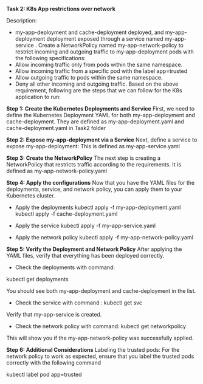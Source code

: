 **Task 2: K8s App restrictions over network**

Description:
- my-app-deployment and cache-deployment deployed, and my-app-deployment
deployment exposed through a service named my-app-service . Create a
NetworkPolicy named my-app-network-policy to restrict incoming and outgoing traffic
to my-app-deployment pods with the following specifications:
- Allow incoming traffic only from pods within the same namespace.
- Allow incoming traffic from a specific pod with the label app=trusted
- Allow outgoing traffic to pods within the same namespace.
- Deny all other incoming and outgoing traffic.
Based on the above requirement, following are the steps that we can follow for the K8s application to run:

**Step 1: Create the Kubernetes Deployments and Service**
First, we need to define the Kubernetes Deployment YAML for both my-app-deployment and cache-deployment. They are defined as my-app-deployment.yaml and cache-deployment.yaml in Task2 folder

**Step 2: Expose my-app-deployment via a Service**
Next, define a service to expose my-app-deployment: This is defined as my-app-service.yaml

**Step 3: Create the NetworkPolicy**
The next step is creating a NetworkPolicy that restricts traffic according to the requirements. It is defined as my-app-network-policy.yaml

**Step 4: Apply the configurations**
Now that you have the YAML files for the deployments, service, and network policy, you can apply them to your Kubernetes cluster.

- Apply the deployments
kubectl apply -f my-app-deployment.yaml
kubectl apply -f cache-deployment.yaml

- Apply the service
kubectl apply -f my-app-service.yaml

- Apply the network policy
kubectl apply -f my-app-network-policy.yaml

**Step 5: Verify the Deployment and Network Policy**
After applying the YAML files, verify that everything has been deployed correctly.
- Check the deployments with command:

kubectl get deployments

You should see both my-app-deployment and cache-deployment in the list.

- Check the service with command :
kubectl get svc

Verify that my-app-service is created.

- Check the network policy with command:
kubectl get networkpolicy

This will show you if the my-app-network-policy was successfully applied.

**Step 6: Additional Considerations**
Labeling the trusted pods: For the network policy to work as expected, ensure that you label the trusted pods correctly with the following command

kubectl label pod app=trusted
